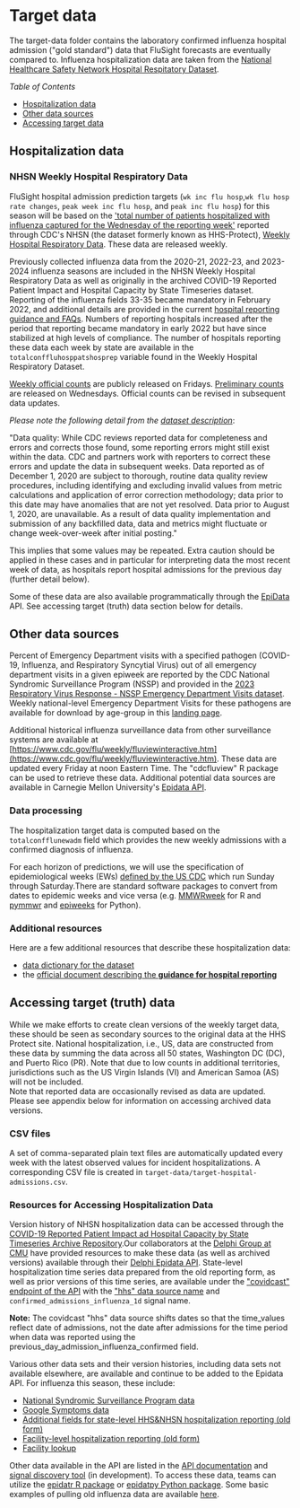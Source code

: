 # Target data 

The target-data folder contains the laboratory confirmed influenza hospital admission ("gold standard") data that FluSight forecasts are eventually compared to. Influenza hospitalization data are taken from the [National Healthcare Safety Network Hospital Respitatory Dataset](https://data.cdc.gov/Public-Health-Surveillance/Weekly-Hospital-Respiratory-Data-HRD-Metrics-by-Ju/ua7e-t2fy/about_data).

*Table of Contents*

-   [Hospitalization data](#hospitalization-data)
-   [Other data sources](#data-sources)
-   [Accessing target data](#accessing-target-data)


Hospitalization data
----------------------

### NHSN Weekly Hospital Respiratory Data

FluSight hospital admission prediction targets (`wk inc flu hosp`,`wk flu hosp rate changes`, `peak week inc flu hosp`, and `peak inc flu hosp`) for this season will be based on the ['total number of patients hospitalized with influenza captured for the Wednesday of the reporting week'](https://data.cdc.gov/Public-Health-Surveillance/Weekly-Hospital-Respiratory-Data-HRD-Metrics-by-Ju/ua7e-t2fy/about_data) reported through CDC's NHSN (the dataset formerly known as HHS-Protect), [Weekly Hospital Respiratory Data](https://data.cdc.gov/Public-Health-Surveillance/Weekly-Hospital-Respiratory-Data-HRD-Metrics-by-Ju/mpgq-jmmr/about_data).
These data are released weekly.



Previously collected influenza data from the 2020-21, 2022-23, and 2023-2024 influenza seasons are included in the NHSN Weekly Hospital Respiratory Data as well as originally in the archived COVID-19 Reported Patient Impact and Hospital Capacity by State Timeseries dataset. Reporting of the influenza fields 33-35 became mandatory in February 2022, and additional details are provided in the current [hospital reporting guidance and FAQs](https://www.cdc.gov/nhsn/psc/hospital-respiratory-reporting.html). Numbers of reporting hospitals increased after the period that reporting became mandatory in early 2022 but have since stabilized at high levels of compliance.  The number of hospitals reporting these data each week by state are available in the `totalconffluhosppatshosprep` variable found in the Weekly Hospital Respiratory Dataset.

[Weekly official counts](https://data.cdc.gov/Public-Health-Surveillance/Weekly-Hospital-Respiratory-Data-HRD-Metrics-by-Ju/ua7e-t2fy/about_data) are publicly released on Fridays. [Preliminary counts](https://data.cdc.gov/Public-Health-Surveillance/Weekly-Hospital-Respiratory-Data-HRD-Metrics-by-Ju/mpgq-jmmr/about_data) are released on Wednesdays. Official counts can be revised in subsequent data updates.


*Please note the following detail from the [dataset description](https://data.cdc.gov/Public-Health-Surveillance/Weekly-Hospital-Respiratory-Data-HRD-Metrics-by-Ju/ua7e-t2fy/about_data)*: 

"Data quality: While CDC reviews reported data for completeness and errors and corrects those found, some reporting errors might still exist within the data. CDC and partners work with reporters to correct these errors and update the data in subsequent weeks. Data reported as of December 1, 2020 are subject to thorough, routine data quality review procedures, including identifying and excluding invalid values from metric calculations and application of error correction methodology; data prior to this date may have anomalies that are not yet resolved. Data prior to August 1, 2020, are unavailable. As a result of data quality implementation and submission of any backfilled data, data and metrics might fluctuate or change week-over-week after initial posting."

This implies that some values may be repeated. Extra caution should be applied in these cases and in particular for interpreting data the most recent week of data, as hospitals report hospital admissions for the previous day (further detail below).


Some of these data are also available programmatically through the [EpiData](https://cmu-delphi.github.io/delphi-epidata/) API. See accessing target (truth) data section below for details.


Other data sources
------------

Percent of Emergency Department visits with a specified pathogen (COVID-19, Influenza, and Respiratory Syncytial Virus) out of all emergency department visits in a given epiweek are reported by the CDC National Syndromic Surveillance Program (NSSP) and provided in the [2023 Respiratory Virus Response - NSSP Emergency Department Visits dataset](https://data.cdc.gov/Public-Health-Surveillance/2023-Respiratory-Virus-Response-NSSP-Emergency-Dep/vutn-jzwm).  Weekly national-level Emergency Department Visits for these pathogens are available for download by age-group in this [landing page](https://www.cdc.gov/ncird/surveillance/respiratory-illnesses/index.html).   

Additional historical influenza surveillance data from other surveillance systems are available at [https://www.cdc.gov/flu/weekly/fluviewinteractive.htm](https://www.cdc.gov/flu/weekly/fluviewinteractive.htm). These data are updated every Friday at noon Eastern Time. The "cdcfluview" R package can be used to retrieve these data. Additional potential data sources are available in Carnegie Mellon University's [Epidata API](https://delphi.cmu.edu/).


### Data processing

The hospitalization target data is computed based on the `totalconfflunewadm`
field which provides the new weekly admissions with a confirmed diagnosis of influenza.

For each horizon of predictions, we will use the specification of
epidemiological weeks (EWs) [defined by the US
CDC](https://ndc.services.cdc.gov/wp-content/uploads/MMWR_Week_overview.pdf) which
run Sunday through Saturday.There are standard software packages to convert from dates to epidemic weeks and vice versa (e.g. [MMWRweek](https://cran.r-project.org/web/packages/MMWRweek/) for R and [pymmwr](https://pypi.org/project/pymmwr/) and [epiweeks](https://pypi.org/project/epiweeks/) for Python).


### Additional resources

Here are a few additional resources that describe these hospitalization
data:

-   [data dictionary for the
    dataset](https://www.cdc.gov/nhsn/pdfs/pscmanual/Hospital-Respiratory-Data-Weekly-Template-Mapping.pdf)
-   the [official document describing the **guidance for hospital
    reporting**](https://www.cdc.gov/nhsn/pdfs/pscmanual/HRD-Protocol-Final.pdf)


Accessing target (truth) data
----------
While we make efforts to create clean versions of the weekly target data, these should be seen as secondary sources to the original data at the HHS Protect site. National hospitalization, i.e., US, data are constructed from these data by summing the data across all 50 states, Washington DC (DC), and Puerto Rico (PR). Note that due to low counts in additional territories, jurisdictions such as the US Virgin Islands (VI) and American Samoa (AS) will not be included.       
Note that reported data are occasionally revised as data are updated. Please see appendix below for information on accessing archived data versions.


### CSV files
A set of comma-separated plain text files are automatically updated every week with the latest observed values for incident hospitalizations. A corresponding CSV file is created in `target-data/target-hospital-admissions.csv`.


### Resources for Accessing Hospitalization Data

Version history of NHSN hospitalization data can be accessed through the [COVID-19 Reported Patient Impact ad Hospital Capacity by State Timeseries Archive Repository](https://healthdata.gov/dataset/COVID-19-Reported-Patient-Impact-and-Hospital-Capa/qqte-vkut/about_data).Our collaborators at the [Delphi Group at
CMU](https://delphi.cmu.edu/) have provided resources to make these data (as well as archived versions) available through their [Delphi Epidata
API](https://cmu-delphi.github.io/delphi-epidata/). State-level hospitalization time series data prepared from the old reporting form, as well as prior versions of this time series, are available under the ["covidcast" endpoint of the API](https://cmu-delphi.github.io/delphi-epidata/api/covidcast.html) with the ["hhs" data source name](https://cmu-delphi.github.io/delphi-epidata/api/covidcast-signals/hhs.html) and `confirmed_admissions_influenza_1d` signal name.

**Note:** The covidcast "hhs" data source shifts dates so that the time_values reflect date of admissions, not the date after admissions for the time period when data was reported using the previous_day_admission_influenza_confirmed field.

Various other data sets and their version histories, including data sets not available elsewhere, are available and continue to be added to the Epidata API.  For influenza this season, these include:

- [National Syndromic Surveillance Program data](https://cmu-delphi.github.io/delphi-epidata/api/covidcast-signals/nssp.html)
- [Google Symptoms data](https://cmu-delphi.github.io/delphi-epidata/api/covidcast-signals/google-symptoms.html)
- [Additional fields for state-level HHS&NHSN hospitalization reporting (old form)](https://cmu-delphi.github.io/delphi-epidata/api/covid_hosp.html) 
- [Facility-level hospitalization reporting (old form)](https://cmu-delphi.github.io/delphi-epidata/api/covid_hosp_facility.html) 
- [Facility lookup](https://cmu-delphi.github.io/delphi-epidata/api/covid_hosp_facility_lookup.html)

Other data available in the API are listed in the [API documentation](https://cmu-delphi.github.io/delphi-epidata/) and [signal discovery tool](https://delphi.cmu.edu/signals/) (in development). To access these data, teams can utilize the [epidatr R package](https://cmu-delphi.github.io/epidatr/) or [epidatpy Python package](https://cmu-delphi.github.io/epidatpy/). Some basic examples of pulling old influenza data are available [here](https://github.com/cmu-delphi/flusight-helper-snippets).

